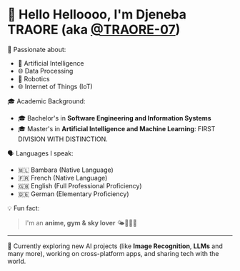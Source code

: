 # 👋 Hello Helloooo, I'm **Djeneba TRAORE** (aka [@TRAORE-07](https://github.com/TRAORE-07))

🎯 Passionate about:
- 🤖 Artificial Intelligence
- 🌐 Data Processing
- 🤖 Robotics
- 🌐 Internet of Things (IoT)

🎓 Academic Background:
- 🎓 Bachelor's in **Software Engineering and Information Systems** 
- 🎓 Master's in **Artificial Intelligence and Machine Learning**: FIRST DIVISION WITH DISTINCTION.

🗣️ Languages I speak:
- 🇲🇱 Bambara (Native Language)
- 🇫🇷 French (Native Language)
- 🇬🇧 English (Full Professional Proficiency)
- 🇩🇪 German (Elementary Proficiency)

💡 Fun fact:
> I'm an **anime, gym & sky lover** 🌤️🏋️‍♀️😍

---

🌱 Currently exploring new AI projects (like **Image Recognition**, **LLMs** and many more), working on cross-platform apps, and sharing tech with the world.
